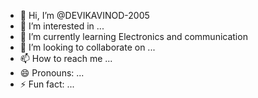 - 👋 Hi, I’m @DEVIKAVINOD-2005
- 👀 I’m interested in ...
- 🌱 I’m currently learning Electronics and communication 
- 💞️ I’m looking to collaborate on ...
- 📫 How to reach me ...
- 😄 Pronouns: ...
- ⚡ Fun fact: ...

<!---
DEVIKAVINOD-2005/DEVIKAVINOD-2005 is a ✨ special ✨ repository because its `README.md` (this file) appears on your GitHub profile.
You can click the Preview link to take a look at your changes.
--->
